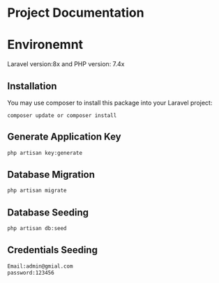 # Project Documentation

# Environemnt
 Laravel version:8x and PHP version: 7.4x

## Installation

You may use composer to install this package into your Laravel project:

``` 
composer update or composer install
```

## Generate Application Key

```bash
php artisan key:generate
```

## Database Migration

```bash
php artisan migrate 
```
## Database Seeding

```bash
php artisan db:seed 
```
## Credentials Seeding

```bash
Email:admin@gmial.com
password:123456
```
